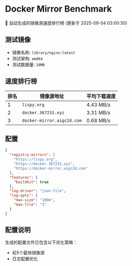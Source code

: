 # Docker Mirror Benchmark

🚀 自动生成的镜像源速度排行榜 (更新于 2025-09-04 03:00:30)

## 测试镜像
- 镜像名称: `library/nginx:latest`
- 测试架构: `amd64`
- 测试数据量: `10MB`

## 速度排行榜
| 排名 | 镜像源地址 | 平均下载速度 |
|------|------------|--------------|
| 1 | `lispy.org` | 4.43 MB/s |
| 2 | `docker.367231.xyz` | 3.31 MB/s |
| 3 | `docker-mirror.aigc2d.com` | 0.68 MB/s |

## 配置

```json
{
  "registry-mirrors": [
    "https://lispy.org",
    "https://docker.367231.xyz",
    "https://docker-mirror.aigc2d.com"
  ],
  "features": {
    "buildkit": true
  },
  "log-driver": "json-file",
  "log-opts": {
    "max-size": "100m",
    "max-file": "3"
  }
}
```

## 配置说明
生成的配置文件已包含以下优化策略：
- 前5个最快镜像源
- 日志配置优化

